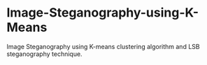 # Image-Steganography-using-K-Means
Image Steganography using K-means clustering algorithm and LSB steganography technique.
